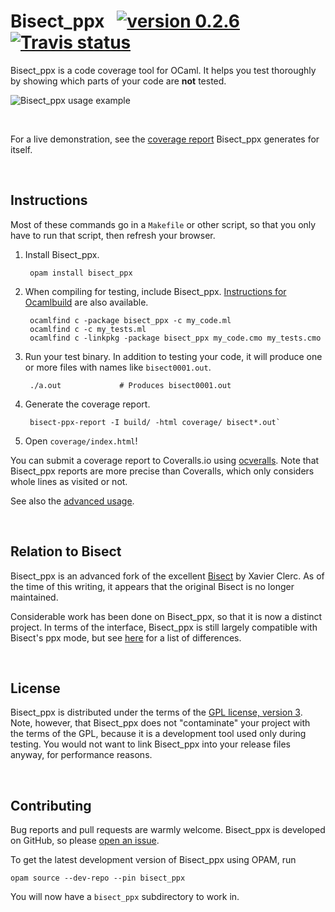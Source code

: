 # Bisect_ppx &nbsp; [![version 0.2.6][version]][releases] [![Travis status][travis-img]][travis]

Bisect_ppx is a code coverage tool for OCaml. It helps you test thoroughly by
showing which parts of your code are **not** tested.

![Bisect_ppx usage example][sample]

<br>

For a live demonstration, see the [coverage report][self-coverage] Bisect_ppx
generates for itself.

[releases]:      https://github.com/rleonid/bisect_ppx/releases
[version]:       https://img.shields.io/badge/version-0.2.6-blue.svg
[self-coverage]: http://rleonid.github.io/bisect_ppx/coverage/
[travis]:        https://travis-ci.org/rleonid/bisect_ppx/branches
[travis-img]:    https://img.shields.io/travis/rleonid/bisect_ppx/master.svg
[sample]:        https://raw.githubusercontent.com/rleonid/bisect_ppx/master/doc/sample.gif



<br>

## Instructions

Most of these commands go in a `Makefile` or other script, so that you only have
to run that script, then refresh your browser.

1. Install Bisect_ppx.

        opam install bisect_ppx

2. When compiling for testing, include Bisect_ppx.
   [Instructions for Ocamlbuild][ocamlbuild] are also available.

        ocamlfind c -package bisect_ppx -c my_code.ml
        ocamlfind c -c my_tests.ml
        ocamlfind c -linkpkg -package bisect_ppx my_code.cmo my_tests.cmo

3. Run your test binary. In addition to testing your code, it will produce one
   or more files with names like `bisect0001.out`.

        ./a.out             # Produces bisect0001.out

4. Generate the coverage report.

        bisect-ppx-report -I build/ -html coverage/ bisect*.out`

5. Open `coverage/index.html`!

You can submit a coverage report to Coveralls.io using [ocveralls][ocveralls].
Note that Bisect_ppx reports are more precise than Coveralls, which only
considers whole lines as visited or not.

See also the [advanced usage][advanced].

[ocamlbuild]: https://github.com/rleonid/bisect_ppx/blob/master/doc/advanced.md#Ocamlbuild
[ocveralls]:  https://github.com/sagotch/ocveralls
[advanced]:   https://github.com/rleonid/bisect_ppx/blob/master/doc/advanced.md



<br>

## Relation to Bisect

Bisect_ppx is an advanced fork of the excellent [Bisect][bisect] by Xavier
Clerc. As of the time of this writing, it appears that the original Bisect is
no longer maintained.

Considerable work has been done on Bisect_ppx, so that it is now a distinct
project. In terms of the interface, Bisect_ppx is still largely compatible with
Bisect's ppx mode, but see [here][differences] for a list of differences.

[bisect]:      http://bisect.x9c.fr/
[differences]: https://github.com/rleonid/bisect_ppx/blob/master/doc/advanced.md#Differences



<br>

## License

Bisect_ppx is distributed under the terms of the
[GPL license, version 3][license]. Note, however, that Bisect_ppx does not
"contaminate" your project with the terms of the GPL, because it is a
development tool used only during testing. You would not want to link Bisect_ppx
into your release files anyway, for performance reasons.

[license]: https://github.com/rleonid/bisect_ppx/blob/master/doc/COPYING



<br>

## Contributing

Bug reports and pull requests are warmly welcome. Bisect_ppx is developed on
GitHub, so please [open an issue][issues].

To get the latest development version of Bisect_ppx using OPAM, run

```
opam source --dev-repo --pin bisect_ppx
```

You will now have a `bisect_ppx` subdirectory to work in.

[issues]: https://github.com/rleonid/bisect_ppx/issues
